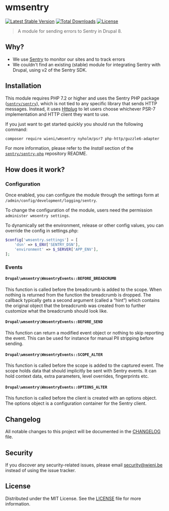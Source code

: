 wmsentry
======================

[![Latest Stable Version](https://poser.pugx.org/wieni/wmsentry/v/stable)](https://packagist.org/packages/wieni/wmsentry)
[![Total Downloads](https://poser.pugx.org/wieni/wmsentry/downloads)](https://packagist.org/packages/wieni/wmsentry)
[![License](https://poser.pugx.org/wieni/wmsentry/license)](https://packagist.org/packages/wieni/wmsentry)

> A module for sending errors to Sentry in Drupal 8.

## Why?
- We use [Sentry](https://sentry.io) to monitor our sites and to track
  errors
- We couldn't find an existing (stable) module for integrating Sentry
  with Drupal, using v2 of the Sentry SDK.

## Installation
This module requires PHP 7.2 or higher and uses the Sentry PHP package
([`sentry/sentry`](https://github.com/getsentry/sentry-php)), which is
not tied to any specific library that sends HTTP messages. Instead, it
uses [Httplug](https://github.com/php-http/httplug) to let users choose
whichever PSR-7 implementation and HTTP client they want to use.

If you just want to get started quickly you should run the following command:

```bash
composer require wieni/wmsentry nyholm/psr7 php-http/guzzle6-adapter
```
For more information, please refer to the _Install_ section of the [`sentry/sentry-php`](https://github.com/getsentry/sentry-php#install) repository README.

## How does it work?
### Configuration
Once enabled, you can configure the module through the settings form at
`/admin/config/development/logging/sentry`. 

To change the configuration of the module, users need the permission
`administer wmsentry settings`.

To dynamically set the environment, release or other config values, you
can override the config in settings.php:
```php
$config['wmsentry.settings'] = [
    'dsn' => $_ENV['SENTRY_DSN'],
    'environment' => $_SERVER['APP_ENV'],
];
```

### Events

#### `Drupal\wmsentry\WmsentryEvents::BEFORE_BREADCRUMB`
This function is called before the breadcrumb is added to the scope.
When nothing is returned from the function the breadcrumb is dropped.
The callback typically gets a second argument (called a “hint”) which
contains the original object that the breadcrumb was created from to
further customize what the breadcrumb should look like.

#### `Drupal\wmsentry\WmsentryEvents::BEFORE_SEND`
This function can return a modified event object or nothing to skip
reporting the event. This can be used for instance for manual PII
stripping before sending.
     
#### `Drupal\wmsentry\WmsentryEvents::SCOPE_ALTER`
This function is called before the scope is added to the captured event.
The scope holds data that should implicitly be sent with Sentry events.
It can hold context data, extra parameters, level overrides,
fingerprints etc.
     
#### `Drupal\wmsentry\WmsentryEvents::OPTIONS_ALTER`
This function is called before the client is created with an options
object. The options object is a configuration container for the Sentry
client.
     
## Changelog
All notable changes to this project will be documented in the
[CHANGELOG](CHANGELOG.md) file.

## Security
If you discover any security-related issues, please email
[security@wieni.be](mailto:security@wieni.be) instead of using the issue
tracker.

## License
Distributed under the MIT License. See the [LICENSE](LICENSE.md) file
for more information.
